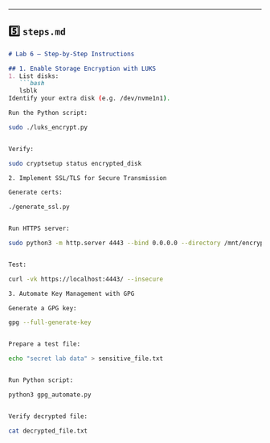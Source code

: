 
---

## 5️⃣ `steps.md`
```markdown
# Lab 6 — Step-by-Step Instructions

## 1. Enable Storage Encryption with LUKS
1. List disks:
   ```bash
   lsblk
Identify your extra disk (e.g. /dev/nvme1n1).

Run the Python script:

sudo ./luks_encrypt.py


Verify:

sudo cryptsetup status encrypted_disk

2. Implement SSL/TLS for Secure Transmission

Generate certs:

./generate_ssl.py


Run HTTPS server:

sudo python3 -m http.server 4443 --bind 0.0.0.0 --directory /mnt/encrypted_disk --certfile server.crt --keyfile server.key


Test:

curl -vk https://localhost:4443/ --insecure

3. Automate Key Management with GPG

Generate a GPG key:

gpg --full-generate-key


Prepare a test file:

echo "secret lab data" > sensitive_file.txt


Run Python script:

python3 gpg_automate.py


Verify decrypted file:

cat decrypted_file.txt

